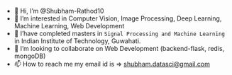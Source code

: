 - 👋 Hi, I’m @Shubham-Rathod10
- 👀 I’m interested in Computer Vision, Image Processing, Deep Learning, Machine Learning, Web Development
- 🌱 I’have completed masters in `Signal Processing and Machine Learning` in Indian Institute of Technology, Guwahati.
- 💞️ I’m looking to collaborate on Web Development (backend-flask, redis, mongoDB)
- 📫 How to reach me my email id is => shubham.datasci@gmail.com

<!---
Shubham-Rathod10/Shubham-Rathod10 is a ✨ special ✨ repository because its `README.md` (this file) appears on your GitHub profile.
You can click the Preview link to take a look at your changes.
--->
